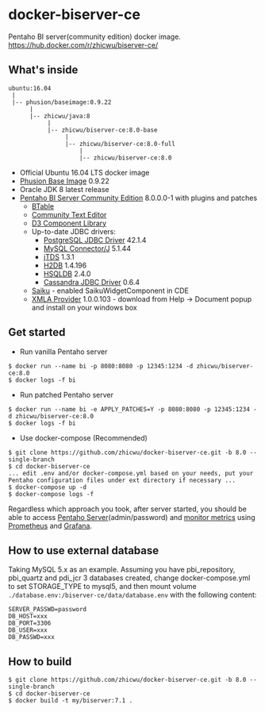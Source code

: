 # docker-biserver-ce
Pentaho BI server(community edition) docker image. https://hub.docker.com/r/zhicwu/biserver-ce/

## What's inside
```
ubuntu:16.04
 |
 |-- phusion/baseimage:0.9.22
      |
      |-- zhicwu/java:8
           |
           |-- zhicwu/biserver-ce:8.0-base
                |
                |-- zhicwu/biserver-ce:8.0-full
                    |
                    |-- zhicwu/biserver-ce:8.0
```
* Official Ubuntu 16.04 LTS docker image
* [Phusion Base Image](https://github.com/phusion/baseimage-docker) 0.9.22
* Oracle JDK 8 latest release
* [Pentaho BI Server Community Edition](http://community.pentaho.com/) 8.0.0.0-1 with plugins and patches
    * [BTable](https://sourceforge.net/projects/btable/)
    * [Community Text Editor](http://www.webdetails.pt/ctools/cte/)
    * [D3 Component Library](https://github.com/webdetails/d3ComponentLibrary)
    * Up-to-date JDBC drivers:
        * [PostgreSQL JDBC Driver](https://jdbc.postgresql.org/) 42.1.4
        * [MySQL Connector/J](http://dev.mysql.com/downloads/connector/j/) 5.1.44
        * [jTDS](https://sourceforge.net/projects/jtds/) 1.3.1
        * [H2DB](http://www.h2database.com) 1.4.196
        * [HSQLDB](http://hsqldb.org/) 2.4.0
        * [Cassandra JDBC Driver](https://github.com/zhicwu/cassandra-jdbc-driver) 0.6.4
    * [Saiku](http://community.meteorite.bi/) - enabled SaikuWidgetComponent in CDE
    * [XMLA Provider](https://sourceforge.net/projects/xmlaconnect/) 1.0.0.103 - download from Help -> Document popup and install on your windows box

## Get started
- Run vanilla Pentaho server
```
$ docker run --name bi -p 8080:8080 -p 12345:1234 -d zhicwu/biserver-ce:8.0
$ docker logs -f bi
```
- Run patched Pentaho server
```
$ docker run --name bi -e APPLY_PATCHES=Y -p 8080:8080 -p 12345:1234 -d zhicwu/biserver-ce:8.0
$ docker logs -f bi
```
- Use docker-compose (Recommended)
```
$ git clone https://github.com/zhicwu/docker-biserver-ce.git -b 8.0 --single-branch
$ cd docker-biserver-ce
... edit .env and/or docker-compose.yml based on your needs, put your Pentaho configuration files under ext directory if necessary ...
$ docker-compose up -d
$ docker-compose logs -f
```
Regardless which approach you took, after server started, you should be able to access [Pentaho Server](http://localhost:8080)(admin/password) and [monitor metrics](http://localhost:12345/metrics) using [Prometheus](https://prometheus.io/) and [Grafana](https://grafana.com/).

## How to use external database
Taking MySQL 5.x as an example. Assuming you have pbi_repository, pbi_quartz and pdi_jcr 3 databases created, change docker-compose.yml to set STORAGE_TYPE to mysql5, and then mount volume `./database.env:/biserver-ce/data/database.env` with the following content:
```
SERVER_PASSWD=password
DB_HOST=xxx
DB_PORT=3306
DB_USER=xxx
DB_PASSWD=xxx
```

## How to build
```
$ git clone https://github.com/zhicwu/docker-biserver-ce.git -b 8.0 --single-branch
$ cd docker-biserver-ce
$ docker build -t my/biserver:7.1 .
```
